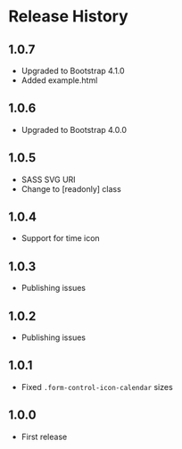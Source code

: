 # Release History

## 1.0.7

* Upgraded to Bootstrap 4.1.0
* Added example.html

## 1.0.6

* Upgraded to Bootstrap 4.0.0

## 1.0.5

* SASS SVG URI
* Change to [readonly] class

## 1.0.4

* Support for time icon

## 1.0.3

* Publishing issues

## 1.0.2

* Publishing issues

## 1.0.1

* Fixed `.form-control-icon-calendar` sizes

## 1.0.0

* First release
